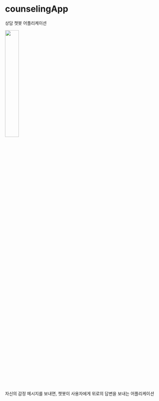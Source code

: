 # counselingApp
상담 챗봇 어플리케이션

<img src="https://user-images.githubusercontent.com/92314556/211301855-308256b7-df7a-4d11-a095-93e57c968e75.png"  width="30%" />


자신의 감정 메시지를 보내면, 챗봇이 사용자에게 위로의 답변을 보내는 어플리케이션
